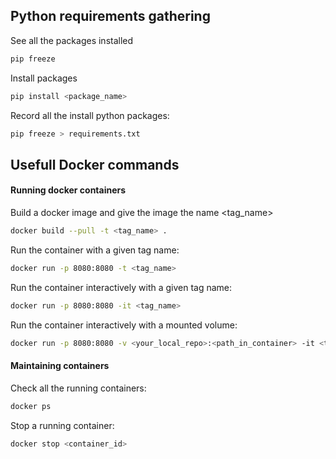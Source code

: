 ## Python requirements gathering

See all the packages installed
```bash
pip freeze
```

Install packages 
```bash
pip install <package_name>
```

Record all the install python packages:
```bash
pip freeze > requirements.txt
```

## Usefull Docker commands

#### Running docker containers
Build a docker image and give the image the name <tag_name>
```bash
docker build --pull -t <tag_name> .
```

Run the container with a given tag name:
```bash
docker run -p 8080:8080 -t <tag_name>
```

Run the container interactively with a given tag name:
```bash
docker run -p 8080:8080 -it <tag_name>
```

Run the container interactively with a mounted volume:
```bash
docker run -p 8080:8080 -v <your_local_repo>:<path_in_container> -it <tag_name>
```

#### Maintaining containers
Check all the running containers:
```bash
docker ps
```

Stop a running container:
```bash
docker stop <container_id>
```
